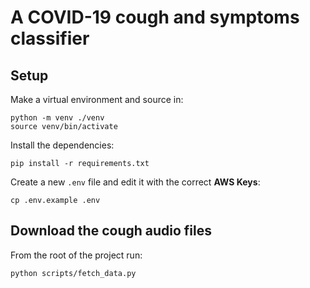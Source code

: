 # A COVID-19 cough and symptoms classifier

## Setup

Make a virtual environment and source in:
```
python -m venv ./venv
source venv/bin/activate
```

Install the dependencies:
```
pip install -r requirements.txt
```

Create a new `.env` file and edit it with the correct **AWS Keys**:
```
cp .env.example .env
```

## Download the cough audio files

From the root of the project run:
```
python scripts/fetch_data.py
```